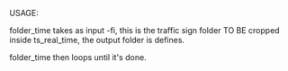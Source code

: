 USAGE:

folder_time takes as input -fi, this is the traffic sign folder TO BE cropped
inside ts_real_time, the output folder is defines.

folder_time then loops until it's done.